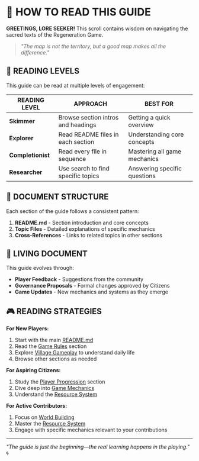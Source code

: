 # 📖 HOW TO READ THIS GUIDE

**GREETINGS, LORE SEEKER!** This scroll contains wisdom on navigating the sacred texts of the Regeneration Game.

> *"The map is not the territory, but a good map makes all the difference."*

## 🎲 READING LEVELS

This guide can be read at multiple levels of engagement:

| READING LEVEL | APPROACH | BEST FOR |
|---------------|----------|----------|
| **Skimmer** | Browse section intros and headings | Getting a quick overview |
| **Explorer** | Read README files in each section | Understanding core concepts |
| **Completionist** | Read every file in sequence | Mastering all game mechanics |
| **Researcher** | Use search to find specific topics | Answering specific questions |

## 🧩 DOCUMENT STRUCTURE

Each section of the guide follows a consistent pattern:

1. **README.md** - Section introduction and core concepts
2. **Topic Files** - Detailed explanations of specific mechanics
3. **Cross-References** - Links to related topics in other sections

## 🔄 LIVING DOCUMENT

This guide evolves through:

- **Player Feedback** - Suggestions from the community
- **Governance Proposals** - Formal changes approved by Citizens
- **Game Updates** - New mechanics and systems as they emerge

## 🎮 READING STRATEGIES

**For New Players:**
1. Start with the main [README.md](../README.md)
2. Read the [Game Rules](../01_introduction/README.md) section
3. Explore [Village Gameplay](../06_community-living/README.md) to understand daily life
4. Browse other sections as needed

**For Aspiring Citizens:**
1. Study the [Player Progression](../04_citizenship/README.md) section
2. Dive deep into [Game Mechanics](../03_governance/README.md)
3. Understand the [Resource System](../05_token-economy/README.md)

**For Active Contributors:**
1. Focus on [World Building](../07_land-stewardship/README.md)
2. Master the [Resource System](../05_token-economy/README.md)
3. Engage with specific mechanics relevant to your contributions

---

*"The guide is just the beginning—the real learning happens in the playing."* 🌀
